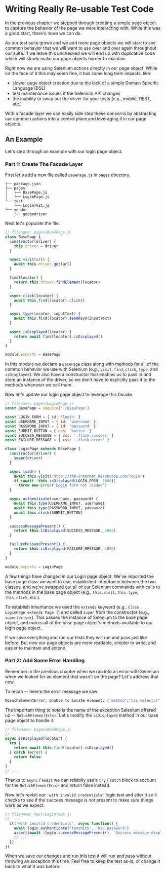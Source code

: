 # Writing Really Re-usable Test Code

In the previous chapter we stepped through creating a simple page object to capture the behavior of the page we were interacting with. While this was a good start, there's more we can do.

As our test suite grows and we add more page objects we will start to see common behavior that we will want to use over and over again throughout our suite. If we leave this unchecked we will end up with duplicative code which will slowly make our page objects harder to maintain. 

Right now we are using Selenium actions directly in our page object. While on the face of it this may seem fine, it has some long term impacts, like:

+ slower page object creation due to the lack of a simple Domain Specific Language (DSL)
+ test maintenance issues if the Selenium API changes
+ the inability to swap out the driver for your tests (e.g., mobile, REST, etc.)

With a facade layer we can easily side step these concerns by abstracting our common actions into a central place and leveraging it in our page objects.

## An Example

Let's step through an example with our login page object.

### Part 1: Create The Facade Layer

First let's add a new file called `BasePage.js` in `pages` directory.

```text
├── package.json
├── pages
│   ├── BasePage.js
│   └── LoginPage.js
└── test
    └── LoginTest.js
└── vendor
    └── geckodriver
```

Next let's populate the file.

```javascript
// filename: pages/BasePage.js
class BasePage {
  constructor(driver) {
    this.driver = driver
  }

  async visit(url) {
    await this.driver.get(url)
  }

  find(locator) {
    return this.driver.findElement(locator)
  }

  async click(locator) {
    await this.find(locator).click()
  }

  async type(locator, inputText) {
    await this.find(locator).sendKeys(inputText)
  }

  async isDisplayed(locator) {
    return await find(locator).isDisplayed()
  }
}

module.exports = BasePage
```

In this module we declare a `BasePage` class along with methods for all of the common behavior we use with Selenium (e.g., `visit`, `find`, `click`, `type`, and `isDisplayed`). We also have a constructor that enables us to pass in and store an instance of the driver, so we don't have to explicitly pass it to the methods whenever we call them.

Now let's update our login page object to leverage this facade.

```javascript
// filename: pages/LoginPage.js
const BasePage = require('./BasePage')

const LOGIN_FORM = { id: 'login' }
const USERNAME_INPUT = { id: 'username' }
const PASSWORD_INPUT = { id: 'password' }
const SUBMIT_BUTTON = { css: 'button' }
const SUCCESS_MESSAGE = { css: '.flash.success' }
const FAILURE_MESSAGE = { css: '.flash.error' }

class LoginPage extends BasePage {
  constructor(driver) {
    super(driver)
  }

  async load() {
    await this.visit('http://the-internet.herokuapp.com/login')
    if (await !this.isDisplayed(LOGIN_FORM, 1000))
      throw new Error('Login form not loaded')
  }

  async authenticate(username, password) {
    await this.type(USERNAME_INPUT, username)
    await this.type(PASSWORD_INPUT, password)
    await this.click(SUBMIT_BUTTON)
  }

  successMessagePresent() {
    return this.isDisplayed(SUCCESS_MESSAGE, 1000)
  }

  failureMessagePresent() {
    return this.isDisplayed(FAILURE_MESSAGE, 1000)
  }
}

module.exports = LoginPage
```

A few things have changed in our Login page object. We've imported the base page class we want to use, established inheritance between the two classes, and we've swapped out all of our Selenium commands with calls to the methods in the base page object (e.g., `this.visit`, `this.type`, `this.click`, etc.). 

To establish inheritance we used the `extends` keyword (e.g., `class LoginPage extends Page {`) and called `super` from the constructor (e.g., `super(driver`). This passes the instance of Selenium to the base page object, and makes all of the base page object's methods available to our login page object.

If we save everything and run our tests they will run and pass just like before. But now our page objects are more readable, simpler to write, and easier to maintain and extend.

### Part 2: Add Some Error Handling

Remember in the previous chapter when we ran into an error with Selenium when we looked for an element that wasn't on the page? Let's address that now.

To recap -- here's the error message we saw:

```sh
NoSuchElementError: Unable to locate element: {"method":"css selector","selector":".flash.success"}
```

The important thing to note is the name of the exception Selenium offered up -- `NoSuchElementError`. Let's modify the `isDisplayed` method in our base page object to handle it.

```javascript
// filename: pages/BasePage.js
// ...
async isDisplayed(locator) {
  try {
    return await this.find(locator).isDisplayed()
  } catch (error) {
    return false
  }
}
// ...
```

Thanks to `async` / `await` we can reliabily use a `try` / `catch` block to account for the `NoSuchElementError` and return false instead.

Now let's revisit our `'with invalid credentials'` login test and alter it so it checks to see if the success message is not present to make sure things work as we expect.

```javascript
// filename: test/LoginTest.js
//  ...
  it('with invalid credentials', async function() {
    await login.authenticate('tomsmith', 'bad password')
    assert(await !login.successMessagePresent(), 'Success message displayed')
    // ...
  })
})

```

When we save our changes and run this test it will run and pass without throwing an exception this time. Feel free to keep the test as-is, or change it back to what it was before.
